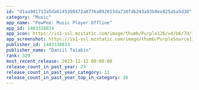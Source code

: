 ```yaml
---
id: "d1aa981713a5da6145390472a8776a092653da738fdb243a93b8ee825a5a5d30"
category: "Music"
app_name: "PewPee: Music Player Offline"
app_id: 1483338834
app_icon: https://is1-ssl.mzstatic.com/image/thumb/Purple126/v4/b6/7d/1c/b67d1cae-b50c-554d-132f-c91b7abb93f8/AppIcon-0-0-1x_U007epad-0-6-0-0-85-220.png/1024x1024bb.png
app_screenshot: https://is1-ssl.mzstatic.com/image/thumb/PurpleSource116/v4/17/8b/a7/178ba7da-4645-e347-01bc-68fb44106286/5f738163-b342-4831-a966-c5dc1e380028_Frame_1.png/1242x2688bb.png
publisher_id: 1483338833
publisher_name: "Daniil Taiakin"
rank: 329
most_recent_release: 2023-12-12 00:00:00
release_count_in_past_year: 23
release_count_in_past_year_category: 11
release_count_in_past_year_top_in_category: 30
---
```

